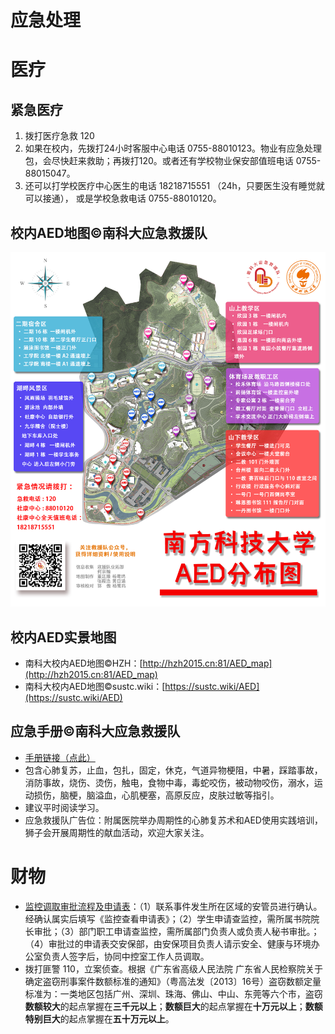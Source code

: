 # 应急处理

# 医疗

## 紧急医疗
1. 拨打医疗急救 120
2. 如果在校内，先拨打24小时客服中心电话 0755-88010123。物业有应急处理包，会尽快赶来救助；再拨打120。或者还有学校物业保安部值班电话 0755-88015047。
3. 还可以打学校医疗中心医生的电话 18218715551 （24h，只要医生没有睡觉就可以接通），
或是学校急救电话 0755-88010120。

## 校内AED地图©南科大应急救援队

<a data-fancybox title="## 校内AED地图©南科大应急救援队" href="https://cdn.jsdelivr.net/gh/sustech-cra/sustech-online-ng@master/docs/emergency/AED地图_救援队地图组.jpg">![](./AED地图_救援队地图组.jpg)</a>

## 校内AED实景地图
* 南科大校内AED地图©HZH：[http://hzh2015.cn:81/AED_map](http://hzh2015.cn:81/AED_map)
* 南科大校内AED地图©sustc.wiki：[https://sustc.wiki/AED](https://sustc.wiki/AED)

## 应急手册©南科大应急救援队

* [手册链接（点此）](https://cdn.jsdelivr.net/gh/sustech-cra/sustech-online-ng@master/docs/emergency/应急手册Emergency_manual2020.pdf)
* 包含心肺复苏，止血，包扎，固定，休克，气道异物梗阻，中暑，踩踏事故，消防事故，烧伤、烫伤，触电，食物中毒，毒蛇咬伤，被动物咬伤，溺水，运动损伤，脑梗，脑溢血，心肌梗塞，高原反应，皮肤过敏等指引。
* 建议平时阅读学习。
* 应急救援队广告位：附属医院举办周期性的心肺复苏术和AED使用实践培训，狮子会开展周期性的献血活动，欢迎大家关注。

# 财物

* [监控调取审批流程及申请表](https://cdn.jsdelivr.net/gh/sustech-cra/sustech-online-ng@master/docs/emergency/监控调取审批流程及申请表.pdf)：（1）联系事件发生所在区域的安管员进行确认。经确认属实后填写《监控查看申请表》；（2）学生申请查监控，需所属书院院长审批；（3）部门职工申请查监控，需所属部门负责人或负责人秘书审批。；（4）审批过的申请表交安保部，由安保项目负责人请示安全、健康与环境办公室负责人签字后，协同中控室工作人员调取。
* 拨打匪警 110，立案侦查。根据《广东省高级人民法院 广东省人民检察院关于确定盗窃刑事案件数额标准的通知》（粤高法发〔2013〕16号）盗窃数额定量标准为：一类地区包括广州、深圳、珠海、佛山、中山、东莞等六个市，盗窃**数额较大**的起点掌握在**三千元以上**；**数额巨大**的起点掌握在**十万元以上**；**数额特别巨大**的起点掌握在**五十万元以上**。